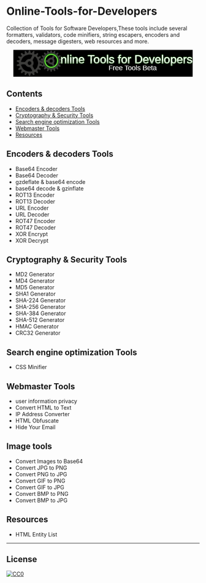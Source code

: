 # Online-Tools-for-Developers

Collection of Tools for Software Developers,These tools include several formatters, validators, code minifiers, string escapers, encoders and decoders, message digesters, web resources and more. 

<div align="center">
  <img src="https://raw.githubusercontent.com/happy05dz/happy05dz.github.io/master/Online-Tools-for-Developers/images/banner.gif" width="auto" height="auto" />
  </div>
  
## Contents
- [Encoders & decoders Tools](#encoders--decoders-tools)
- [Cryptography & Security Tools](#cryptography--security-tools)
- [Search engine optimization Tools](#search-engine-optimization-tools)
- [Webmaster Tools](#webmaster-tools)
- [Resources](#resources)

## Encoders & decoders Tools
- Base64 Encoder
- Base64 Decoder
- gzdeflate & base64 encode
- base64 decode & gzinflate
- ROT13 Encoder
- ROT13 Decoder
- URL Encoder
- URL Decoder
- ROT47 Encoder
- ROT47 Decoder
- XOR Encrypt
- XOR Decrypt

## Cryptography & Security Tools
- MD2 Generator
- MD4 Generator
- MD5 Generator
- SHA1 Generator
- SHA-224 Generator
- SHA-256 Generator
- SHA-384 Generator
- SHA-512 Generator
- HMAC Generator
- CRC32 Generator

## Search engine optimization Tools
- CSS Minifier

## Webmaster Tools
- user information privacy
- Convert HTML to Text
- IP Address Converter
- HTML Obfuscate
- Hide Your Email

## Image tools
- Convert Images to Base64
- Convert JPG to PNG
- Convert PNG to JPG
- Convert GIF to PNG
- Convert GIF to JPG
- Convert BMP to PNG
- Convert BMP to JPG

## Resources
- HTML Entity List


---
## License
[![CC0](http://i.creativecommons.org/p/zero/1.0/88x31.png)](http://creativecommons.org/publicdomain/zero/1.0/)
